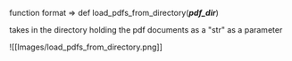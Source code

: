function format => def load_pdfs_from_directory(***pdf_dir***)

takes in the directory holding the pdf documents as a "str" as a parameter

![[Images/load_pdfs_from_directory.png]] 
